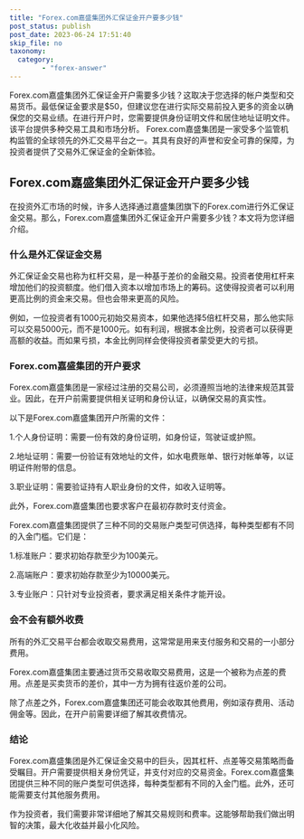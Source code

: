 ```yaml
---
title: "Forex.com嘉盛集团外汇保证金开户要多少钱"
post_status: publish
post_date: 2023-06-24 17:51:40
skip_file: no
taxonomy:
  category:
        - "forex-answer"
---
```


Forex.com嘉盛集团外汇保证金开户需要多少钱？这取决于您选择的帐户类型和交易货币。最低保证金要求是$50，但建议您在进行实际交易前投入更多的资金以确保您的交易业绩。在进行开户时，您需要提供身份证明文件和居住地址证明文件。该平台提供多种交易工具和市场分析。 Forex.com嘉盛集团是一家受多个监管机构监管的全球领先的外汇交易平台之一。其具有良好的声誉和安全可靠的保障，为投资者提供了交易外汇保证金的全新体验。

## Forex.com嘉盛集团外汇保证金开户要多少钱

在投资外汇市场的时候，许多人选择通过嘉盛集团旗下的Forex.com进行外汇保证金交易。那么，Forex.com嘉盛集团外汇保证金开户需要多少钱？本文将为您详细介绍。

### 什么是外汇保证金交易

外汇保证金交易也称为杠杆交易，是一种基于差价的金融交易。投资者使用杠杆来增加他们的投资额度。他们借入资本以增加市场上的筹码。这使得投资者可以利用更高比例的资金来交易。但也会带来更高的风险。

例如，一位投资者有1000元初始交易资本，如果他选择5倍杠杆交易，那么他实际可以交易5000元，而不是1000元。如有利润，根据本金比例，投资者可以获得更高额的收益。而如果亏损，本金比例同样会使得投资者蒙受更大的亏损。

### Forex.com嘉盛集团的开户要求

Forex.com嘉盛集团是一家经过注册的交易公司，必须遵照当地的法律来规范其营业。因此，在开户前需要提供相关证明和身份认证，以确保交易的真实性。

以下是Forex.com嘉盛集团开户所需的文件：

1.个人身份证明：需要一份有效的身份证明，如身份证，驾驶证或护照。

2.地址证明：需要一份验证有效地址的文件，如水电费账单、银行对帐单等，以证明证件附带的信息。

3.职业证明：需要验证持有人职业身份的文件，如收入证明等。

此外，Forex.com嘉盛集团也要求客户在最初存款时支付资金。

Forex.com嘉盛集团提供了三种不同的交易账户类型可供选择，每种类型都有不同的入金门槛。它们是：

1.标准账户：要求初始存款至少为100美元。

2.高端账户：要求初始存款至少为10000美元。

3.专业账户：只针对专业投资者，要求满足相关条件才能开设。

### 会不会有额外收费

所有的外汇交易平台都会收取交易费用，这常常是用来支付服务和交易的一小部分费用。

Forex.com嘉盛集团主要通过货币交易收取交易费用，这是一个被称为点差的费用。点差是买卖货币的差价，其中一方为拥有往返价差的公司。

除了点差之外，Forex.com嘉盛集团还可能会收取其他费用，例如滚存费用、活动佣金等。因此，在开户前需要详细了解其收费情况。

### 结论

Forex.com嘉盛集团是外汇保证金交易中的巨头，因其杠杆、点差等交易策略而备受瞩目。开户需要提供相关身份凭证，并支付对应的交易资金。Forex.com嘉盛集团提供三种不同的账户类型可供选择，每种类型都有不同的入金门槛。此外，还可能需要支付其他服务费用。

作为投资者，我们需要非常详细地了解其交易规则和费率。这能够帮助我们做出明智的决策，最大化收益并最小化风险。 
